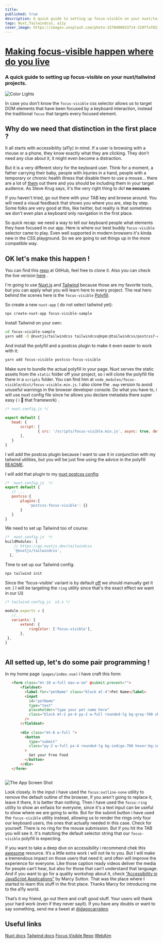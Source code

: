 ```yaml
---
title: 
published: true
description: A quick guide to setting up focus-visible on your nuxt/tailwind projects.
tags: Nuxt,Tailwindcss, a11y
cover_image: https://images.unsplash.com/photo-1578406033714-319ffaf023eb
---
```

# [Making focus-visible happen where do you live](https://dev.to/d4g0/making-focus-visible-happen-where-do-you-live-pho)
### **A quick guide to setting up focus-visible on your nuxt/tailwind projects.**

![Color Lights](https://images.unsplash.com/photo-1578406033714-319ffaf023eb)

In case you don't know  the `focus-visible` css selector allows us to target DOM elements that have been focused by a keyboard interaction, instead the traditional `focus` that targets every focused element.
 
## Why do we  need that distinction in the first place ?
It all starts with  accessibility (a11y) in  mind. If a user is browsing with a mouse or a phone, they know exactly what they are clicking. They don't need any clue about it, it might even become a distraction.
 
But it is a very different story for the keyboard user. Think for a moment, a father carrying their baby, people with injuries in a hand, people with a temporary or chronic health illness that disable them to use a mouse... there are a lot of [them](https://www.interactiveaccessibility.com/accessibility-statistics) out there  and you should be including them in your target audience. As Steve Krug says, it's the very right thing to do! **no excuses**.
 
If you haven't tried, go out there with your TAB key and browse around. You will need a visual feedback that shows you where you are, step by step. Some folks are very good at this, like twitter, but reality is that sometimes we don't even plan a keyboard only navigation in the first place.
 
So quick recap: we need a way to tell our keyboard people what elements they have focused in our app. Here is where our best buddy `focus-visible` selector came to play. Even well supported in modern browsers it's kinda new in the CSS playground. So we are going to set things up in the more compatible way.
 
## OK  let's make this happen !
 
You can find this [repo](https://github.com/d4g0/focus-visible-sample) at GitHub, feel free to clone it.
Also you can check the live version [here](https://ecstatic-euler-92587b.netlify.app/) .
 
I'm going to use [Nuxt.js](https://nuxtjs.org/) and [Tailwind](https://tailwindcss.com/) because those are my favorite tools, but you can apply what you will learn here to every project. The real hero behind the scenes here is the `focus-visible` [Polyfill](https://github.com/WICG/focus-visible).
 
So create a new `nuxt-app` ( do not select tailwind yet):
```bash
npx create-nuxt-app focus-visible-sample
```
 
Install Tailwind  on your own:
```bash
cd focus-visible-sample
yarn add -D @nuxtjs/tailwindcss tailwindcss@npm:@tailwindcss/postcss7-compat @tailwindcss/postcss7-compat postcss@^7 autoprefixer@^9
```
 
And install the polyfill and a postcss plugin to make it even easier to work with it:
```bash
yarn add focus-visible postcss-focus-visible
```
 
Make sure to bundle the actual polyfill in your page.
Nuxt  serves the static assets from the `static` folder off your project, so i will clone the polyfill file there in a `scripts` folder. You can find him at `node_modules/focus-visible/dist/focus-visible.min.js`. I also clone the `.map` version to avoid unuseful warnings in the browser developer console.
Do what you have to,  i will use nuxt config file since he allows you declare metadata there super easy ( i 💚️ that framework) .
 
```js
/* nuxt.config.js */
 
export default {
   head: {
       script: [
               { src: '/scripts/focus-visible.min.js', async: true, defer: true }
       ],
   }
}
```


 
I will add the postcss plugin because I want to use it in conjunction with my tailwind utilities, but you will be just fine using the advice in the polyfill [README](https://github.com/WICG/focus-visible).
 
I will add that plugin to my [nuxt postcss config](https://nuxtjs.org/docs/2.x/features/configuration#postcss-plugins):
 
```js
/*  nuxt.config.js  */
export default {
   // ...
   postcss:{
       plugins:{
           'postcss-focus-visible': {}
       }
   }
}
```
 We need to set up Tailwind too of course:

```js
/*  nuxt.config.js  */
buildModules: [
    // https://go.nuxtjs.dev/tailwindcss
    '@nuxtjs/tailwindcss',
  ],
```
 
 
Time to set up our Tailwind config:
```bash
npx tailwind init
```
 
 
Since the 'focus-visible' variant is by default [off](https://tailwindcss.com/docs/hover-focus-and-other-states) we should manually get it on:
( I will be targeting the `ring` utility since that's the exact effect we want in our Ui)
 
```js
/* tailwind.config.js  v2.x */
 
module.exports = {
   //...
   variants: {
       extend: {
           ringColor: ['focus-visible'],
       },
 },
}
 
```
 
## All setted up, let's do some pair programming !
 
In my home page `(pages/index.vue)` i have craft this form:
 
```html
   <form class="mt-10 w-full max-w-sm" @submit.prevent="">
       <fieldset>
         <label for="petName" class="block ml-4">Pet Name</label>
         <input
           id="petName"
           type="text"
           placeholder="type your pet name here"
           class="block mt-2 px-4 py-2 w-full rounded-lg bg-gray-700 shadow-md focus:outline-none  focus:ring-2 focus:ring-indigo-600"
         />
       </fieldset>
 
       <div class="mt-6 w-full ">
         <button
           type="submit"
           class="py-2 w-full px-4 rounded-lg bg-indigo-700 hover:bg-indigo-800 shadow-lg focus:outline-none focus-visible:ring-2 focus-visible:ring-indigo-400"
         >
           Get your Free Food
         </button>
       </div>
   </form>
 
```

 
![The App Screen Shot](https://dev-to-uploads.s3.amazonaws.com/i/q4mmh167jkot2ztcw86v.png)

Look closely.
In the input i have used the `focus:outline-none` utility to remove the default outline of the browser, if you aren't going to replace it, leave it there, it is better than nothing. Then I have used the `focus:ring` utility to show an enfasis for everyone, since it's a text input can be useful to show where we are going to write.
But for the submit button i have used the `focus-visible` utility instead, allowing us to render the rings only four our keyboard users, the ones that actually needed in this case. Check for yourself. There is no ring for the mouse submission. But if you hit the TAB you will see it. It's matching the default selector string that our `focus-visible` polyfill is expecting.
 
 
If you want to take a deep dive on accessibility i recommend chek this [awesome](https://webaim.org/) resource. It’s a little extra work i will not lie to you. But I will make a tremendous impact on those users that need it; and often will improve the experience for everyone. Like those caption ready videos deliver the media for people can’t hear, but also for those that can’t understand that language. And if you want to go for a quality workshop about it, check [“Accessibility in JavaScript Applications”](https://frontendmasters.com/courses/javascript-accessibility/) by Marcy Sutton. That was the place where I started to learn this stuff in the first place. Thanks Marcy for introducing me to the a11y world. 

That’s it my friend, go out there and craft good stuff. Your users will thank  your hard work (even if they never sayit). If you have any doubts or want to say something, send me a tweet at [@dagocarralero](https://twitter.com/dagocarralero)
 
 
## Useful links
[Nuxt docs](https://nuxtjs.org/)
[Tailwind docs](https://tailwindcss.com/)
[Focus Visible Repo](https://github.com/csstools/postcss-focus-visible)
[WebAim](https://webaim.org/)
 

